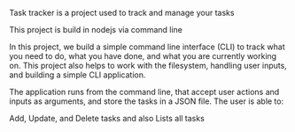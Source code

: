 Task tracker is a project used to track and manage your tasks

This project is build in nodejs via command line


In this project, we build a simple command line interface (CLI) to track what you need to do, what you have done, and what you are currently working on.
This project also helps to work with the filesystem, handling user inputs, and building a simple CLI application.


The application runs from the command line, that accept user actions and inputs as arguments, and store the tasks in a JSON file. The user is able to:

Add, Update, and Delete tasks and also Lists all tasks





